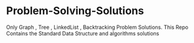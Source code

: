 # Problem-Solving-Solutions
Only Graph , Tree , LinkedList , Backtracking Problem Solutions.
This Repo Contains the Standard Data Structure and algorithms solutions
